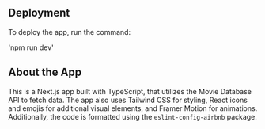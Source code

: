 ## Deployment

To deploy the app, run the command:

'npm run dev'
## About the App

This is a Next.js app built with TypeScript,
that utilizes the Movie Database API to fetch data.
The app also uses Tailwind CSS for styling,
React icons and emojis for additional visual elements,
and Framer Motion for animations. Additionally,
the code is formatted using the `eslint-config-airbnb` package.
